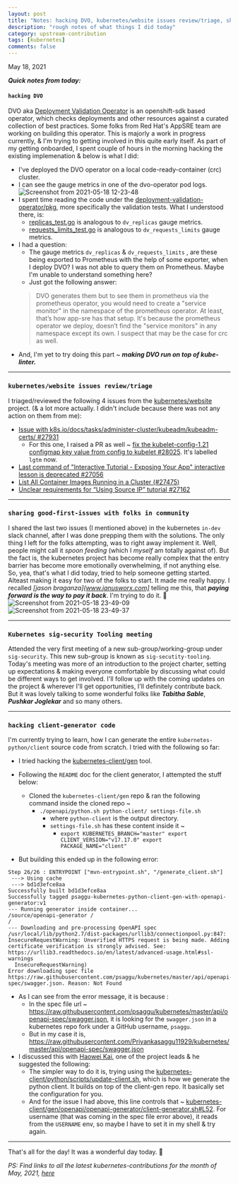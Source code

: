 ```yaml
---
layout: post
title: "Notes: hacking DVO, kubernetes/website issues review/triage, sharing good-first-issues with folks in community, Kubernetes sig-security Tooling meeting, hacking client-generator code #14"
description: "rough notes of what things I did today"
category: upstream-contribution
tags: [kubernetes]
comments: false
---
```


May 18, 2021

***Quick notes from today:***

#### `hacking DVO`

DVO aka [Deployment Validation Operator](https://github.com/app-sre/deployment-validation-operator) is an openshift-sdk based operator, which checks deployments and other resources against a curated collection of best practices. Some folks from Red Hat's AppSRE team are working on building this operator. This is majorly a work in progress currently, & I'm trying to getting involved in this quite early itself. As part of my getting onboarded, I spent couple of hours in the morning hacking the existing implemenation & below is what I did:
- I've deployed the DVO operator on a local code-ready-container (crc) cluster.
- I can see the gauge metrics in one of the dvo-operator pod logs.
    ![Screenshot from 2021-05-18 12-23-48](https://user-images.githubusercontent.com/30499743/118699201-e41c5300-b82e-11eb-98a3-70b07aac84ff.png)
- I spent time reading the code under the [deployment-validation-operator/pkg](https://github.com/app-sre/deployment-validation-operator/tree/master/pkg), more specifically the validation tests. What I understood there, is:
    - [replicas_test.go](https://github.com/app-sre/deployment-validation-operator/blob/master/pkg/validations/replicas_test.go) is analogous to `dv_replicas` gauge metrics.
    - [requests_limits_test.go](https://github.com/app-sre/deployment-validation-operator/blob/master/pkg/validations/requests_limits_test.go) is analogous to `dv_requests_limits` gauge metrics.
- I had a question:
    - The gauge metrics `dv_replicas` & `dv_requests_limits` , are these being exported to Prometheus with the help of some exporter, when I deploy DVO? I was not able to query them on Prometheus. Maybe I'm unable to understand something here?
    - Just got the following answer:
    > DVO generates them but to see them in prometheus via the prometheus operator, you would need to create a "service monitor" in the namespace of the prometheus operator.
    > At least, that’s how app-sre has that setup. It's because the prometheus operator we deploy, doesn’t find the "service monitors" in any namespace except its own.  I suspect that may be the case for crc as well.
- And, I'm yet to try doing this part ~ ***making DVO run on top of kube-linter.***

---

### `kubernetes/website issues review/triage`

I triaged/reviewed the following 4 issues from the [kubernetes/website](https://github.com/kubernetes/website) project. (& a lot more actually. I didn't include because there was not any action on them from me):
- [Issue with k8s.io/docs/tasks/administer-cluster/kubeadm/kubeadm-certs/ #27931](https://github.com/kubernetes/website/issues/27931)
    - For this one, I raised a PR as well ~ [fix the kubelet-config-1.21 configmap key value from config to kubelet #28025](https://github.com/kubernetes/website/pull/28025). It's labelled `lgtm` now.
- [Last command of "Interactive Tutorial - Exposing Your App" interactive lesson is deprecated #27056](https://github.com/kubernetes/website/issues/27056#issuecomment-843129207)
- [List All Container Images Running in a Cluster (#27475)](https://github.com/kubernetes/website/issues/27475#issuecomment-843066458)
- [Unclear requirements for “Using Source IP” tutorial #27162](https://github.com/kubernetes/website/issues/27162#issuecomment-843223669)

---

### `sharing good-first-issues with folks in community`

I shared the last two issues (I mentioned above) in the kubernetes `in-dev` slack channel, after I was done prepping them with the solutions. The only thing I left for the folks attempting, was to right away implement it. Well, people might call it *spoon feeding* (which I *myself* am totally against of). But the fact is, the kubernetes project has become really complex that the entry barrier has become more emotionally overwhelming, if not anything else. So, yea, that's what I did today, tried to help someone getting started. Alteast making it easy for two of the folks to start. It made me really happy. I recalled *[jason braganza](www.janusworx.com]* telling me this, that ***paying forward is the way to pay it back***. I'm trying to do it. 🙂
![Screenshot from 2021-05-18 23-49-09](https://user-images.githubusercontent.com/30499743/118704823-25affc80-b835-11eb-9ce8-00a7b1ea7df6.png)
![Screenshot from 2021-05-18 23-49-37](https://user-images.githubusercontent.com/30499743/118704831-26e12980-b835-11eb-9690-8cc16017f728.png)



---

### `Kubernetes sig-security Tooling meeting`

Attended the very first meeting of a new sub-group/working-group under `sig-security`. This new sub-group is known as `sig-secutity-tooling`. Today's meeting was more of an introduction to the project charter, setting up expectations & making everyone comfortable by discussing what could be different ways to get involved. I'll follow up with the coming updates on the project & wherever I'll get opportunities, I'll definitely contribute back. But it was lovely talking to some wonderful folks like ***Tabitha Sable***, ***Pushkar Joglekar*** and so many others.

---

### `hacking client-generator code`

I'm currently trying to learn, how I can generate the entire `kubernetes-python/client` source code from scratch. I tried with the following so far:
- I tried hacking the [kubernetes-client/gen](https://github.com/kubernetes-client/gen) tool.
- Following the `README` doc for the client generator, I attempted the stuff below:
    - Cloned the `kubernetes-client/gen` repo & ran the following command inside the cloned repo ~
        - `./openapi/python.sh python-client/ settings-file.sh`
            - where `python-client` is the output directory.
            - `settings-file.sh` has these content inside it ~
               - `export KUBERNETES_BRANCH="master" export CLIENT_VERSION="v17.17.0" export PACKAGE_NAME="client"`

- But building this ended up in the following error:

```
Step 26/26 : ENTRYPOINT ["mvn-entrypoint.sh", "/generate_client.sh"]
 ---> Using cache
 ---> bd1d3efce8aa
Successfully built bd1d3efce8aa
Successfully tagged psaggu-kubernetes-python-client-gen-with-openapi-generator:v1
--- Running generator inside container...
/source/openapi-generator /
/
--- Downloading and pre-processing OpenAPI spec
/usr/local/lib/python2.7/dist-packages/urllib3/connectionpool.py:847: InsecureRequestWarning: Unverified HTTPS request is being made. Adding certificate verification is strongly advised. See: https://urllib3.readthedocs.io/en/latest/advanced-usage.html#ssl-warnings
  InsecureRequestWarning)
Error downloading spec file https://raw.githubusercontent.com/psaggu/kubernetes/master/api/openapi-spec/swagger.json. Reason: Not Found
```
- As I can see from the error message, it is because :
    - In the spec file url ~ https://raw.githubusercontent.com/psaggu/kubernetes/master/api/openapi-spec/swagger.json, it is looking for the `swagger.json` in a kubernetes repo fork under a GitHub username, `psaggu`.
    - But in my case it is, https://raw.githubusercontent.com/Priyankasaggu11929/kubernetes/master/api/openapi-spec/swagger.json
- I discussed this with [Haowei Kai](https://github.com/roycaihw), one of the project leads & he suggested the following:
    - The simpler way to do it is, trying using the [kubernetes-client/python/scripts/update-client.sh](https://github.com/kubernetes-client/python/blob/master/scripts/update-client.sh), which is how we generate the python client. It builds on top of the client-gen repo. It basically set the configuration for you.
    - And for the issue I had above, this line controls that ~ [kubernetes-client/gen/openapi/openapi-generator/client-generator.sh#L52](https://github.com/kubernetes-client/gen/blob/65a1e4739cf0dcc2b93f887d33fe0ad3772b6169/openapi/openapi-generator/client-generator.sh#L52). For username (that was coming in the spec file error above), it reads from the `USERNAME` env, so maybe I have to set it in my shell & try again.
    
---

That's all for the day! It was a wonderful day today. 🙏

*PS: Find links to all the latest kubernetes-contributions for the month of May, 2021, [here](psaggu.com/kubernetes.html##may-2021)*
